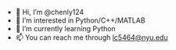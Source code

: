 - 👋 Hi, I’m @chenly124
- 👀 I’m interested in Python/C++/MATLAB
- 🌱 I’m currently learning Python
- 📫 You can reach me through lc5464@nyu.edu

<!---
chenly124/chenly124 is a ✨ special ✨ repository because its `README.md` (this file) appears on your GitHub profile.
You can click the Preview link to take a look at your changes.
--->

